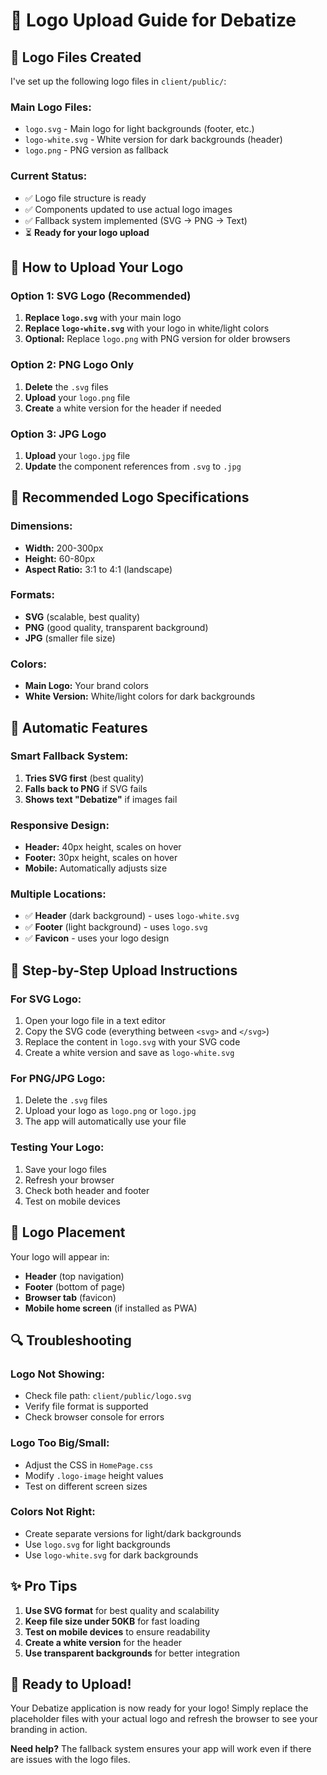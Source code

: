 # 🎨 Logo Upload Guide for Debatize

## 📁 Logo Files Created

I've set up the following logo files in `client/public/`:

### **Main Logo Files:**
- `logo.svg` - Main logo for light backgrounds (footer, etc.)
- `logo-white.svg` - White version for dark backgrounds (header)
- `logo.png` - PNG version as fallback

### **Current Status:**
- ✅ Logo file structure is ready
- ✅ Components updated to use actual logo images
- ✅ Fallback system implemented (SVG → PNG → Text)
- ⏳ **Ready for your logo upload**

## 🚀 How to Upload Your Logo

### **Option 1: SVG Logo (Recommended)**
1. **Replace `logo.svg`** with your main logo
2. **Replace `logo-white.svg`** with your logo in white/light colors
3. **Optional:** Replace `logo.png` with PNG version for older browsers

### **Option 2: PNG Logo Only**
1. **Delete** the `.svg` files
2. **Upload** your `logo.png` file
3. **Create** a white version for the header if needed

### **Option 3: JPG Logo**
1. **Upload** your `logo.jpg` file
2. **Update** the component references from `.svg` to `.jpg`

## 📐 Recommended Logo Specifications

### **Dimensions:**
- **Width:** 200-300px
- **Height:** 60-80px
- **Aspect Ratio:** 3:1 to 4:1 (landscape)

### **Formats:**
- **SVG** (scalable, best quality)
- **PNG** (good quality, transparent background)
- **JPG** (smaller file size)

### **Colors:**
- **Main Logo:** Your brand colors
- **White Version:** White/light colors for dark backgrounds

## 🔧 Automatic Features

### **Smart Fallback System:**
1. **Tries SVG first** (best quality)
2. **Falls back to PNG** if SVG fails
3. **Shows text "Debatize"** if images fail

### **Responsive Design:**
- **Header:** 40px height, scales on hover
- **Footer:** 30px height, scales on hover
- **Mobile:** Automatically adjusts size

### **Multiple Locations:**
- ✅ **Header** (dark background) - uses `logo-white.svg`
- ✅ **Footer** (light background) - uses `logo.svg`
- ✅ **Favicon** - uses your logo design

## 📝 Step-by-Step Upload Instructions

### **For SVG Logo:**
1. Open your logo file in a text editor
2. Copy the SVG code (everything between `<svg>` and `</svg>`)
3. Replace the content in `logo.svg` with your SVG code
4. Create a white version and save as `logo-white.svg`

### **For PNG/JPG Logo:**
1. Delete the `.svg` files
2. Upload your logo as `logo.png` or `logo.jpg`
3. The app will automatically use your file

### **Testing Your Logo:**
1. Save your logo files
2. Refresh your browser
3. Check both header and footer
4. Test on mobile devices

## 🎯 Logo Placement

Your logo will appear in:
- **Header** (top navigation)
- **Footer** (bottom of page)
- **Browser tab** (favicon)
- **Mobile home screen** (if installed as PWA)

## 🔍 Troubleshooting

### **Logo Not Showing:**
- Check file path: `client/public/logo.svg`
- Verify file format is supported
- Check browser console for errors

### **Logo Too Big/Small:**
- Adjust the CSS in `HomePage.css`
- Modify `.logo-image` height values
- Test on different screen sizes

### **Colors Not Right:**
- Create separate versions for light/dark backgrounds
- Use `logo.svg` for light backgrounds
- Use `logo-white.svg` for dark backgrounds

## ✨ Pro Tips

1. **Use SVG format** for best quality and scalability
2. **Keep file size under 50KB** for fast loading
3. **Test on mobile devices** to ensure readability
4. **Create a white version** for the header
5. **Use transparent backgrounds** for better integration

## 🎉 Ready to Upload!

Your Debatize application is now ready for your logo! Simply replace the placeholder files with your actual logo and refresh the browser to see your branding in action.

**Need help?** The fallback system ensures your app will work even if there are issues with the logo files. 